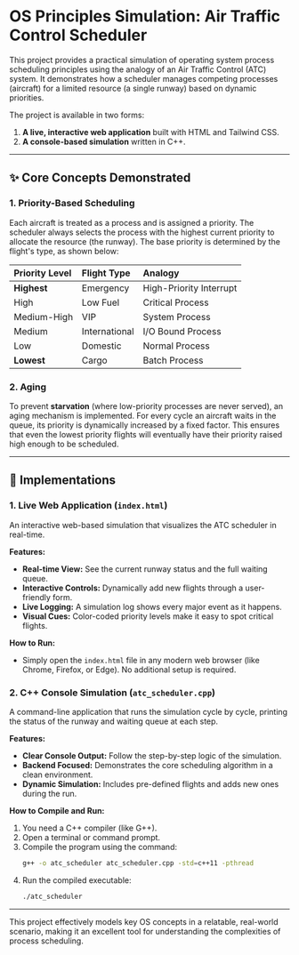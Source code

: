 # OS Principles Simulation: Air Traffic Control Scheduler

This project provides a practical simulation of operating system process scheduling principles using the analogy of an Air Traffic Control (ATC) system. It demonstrates how a scheduler manages competing processes (aircraft) for a limited resource (a single runway) based on dynamic priorities.

The project is available in two forms:

1.  **A live, interactive web application** built with HTML and Tailwind CSS.
2.  **A console-based simulation** written in C++.

-----

## ✨ Core Concepts Demonstrated

### **1. Priority-Based Scheduling**

Each aircraft is treated as a process and is assigned a priority. The scheduler always selects the process with the highest current priority to allocate the resource (the runway). The base priority is determined by the flight's type, as shown below:

| Priority Level | Flight Type     | Analogy             |
| :------------- | :-------------- | :------------------ |
| **Highest** | Emergency       | High-Priority Interrupt |
| High           | Low Fuel        | Critical Process    |
| Medium-High    | VIP             | System Process      |
| Medium         | International   | I/O Bound Process   |
| Low            | Domestic        | Normal Process      |
| **Lowest** | Cargo           | Batch Process       |

### **2. Aging**

To prevent **starvation** (where low-priority processes are never served), an aging mechanism is implemented. For every cycle an aircraft waits in the queue, its priority is dynamically increased by a fixed factor. This ensures that even the lowest priority flights will eventually have their priority raised high enough to be scheduled.

-----

## 🚀 Implementations

### **1. Live Web Application (`index.html`)**

An interactive web-based simulation that visualizes the ATC scheduler in real-time.

**Features:**

  - **Real-time View:** See the current runway status and the full waiting queue.
  - **Interactive Controls:** Dynamically add new flights through a user-friendly form.
  - **Live Logging:** A simulation log shows every major event as it happens.
  - **Visual Cues:** Color-coded priority levels make it easy to spot critical flights.

**How to Run:**

  - Simply open the `index.html` file in any modern web browser (like Chrome, Firefox, or Edge). No additional setup is required.

### **2. C++ Console Simulation (`atc_scheduler.cpp`)**

A command-line application that runs the simulation cycle by cycle, printing the status of the runway and waiting queue at each step.

**Features:**

  - **Clear Console Output:** Follow the step-by-step logic of the simulation.
  - **Backend Focused:** Demonstrates the core scheduling algorithm in a clean environment.
  - **Dynamic Simulation:** Includes pre-defined flights and adds new ones during the run.

**How to Compile and Run:**

1.  You need a C++ compiler (like G++).
2.  Open a terminal or command prompt.
3.  Compile the program using the command:
    ```bash
    g++ -o atc_scheduler atc_scheduler.cpp -std=c++11 -pthread
    ```
4.  Run the compiled executable:
    ```bash
    ./atc_scheduler
    ```

-----
This project effectively models key OS concepts in a relatable, real-world scenario, making it an excellent tool for understanding the complexities of process scheduling.
